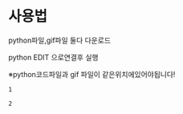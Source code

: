 # 사용법

python파일,gif파일 둘다 다운로드

python EDIT 으로연결후 실행

※python코드파일과 gif 파일이 같은위치에있어야됩니다!

```
1
```
```2```
